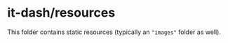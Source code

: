 # it-dash/resources

This folder contains static resources (typically an `"images"` folder as well).
